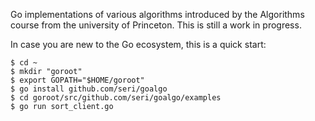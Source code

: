 Go implementations of various algorithms introduced by the Algorithms course from the university of Princeton. This is still a work in progress.

In case you are new to the Go ecosystem, this is a quick start:

    $ cd ~
    $ mkdir "goroot"
    $ export GOPATH="$HOME/goroot"
    $ go install github.com/seri/goalgo
    $ cd goroot/src/github.com/seri/goalgo/examples
    $ go run sort_client.go
